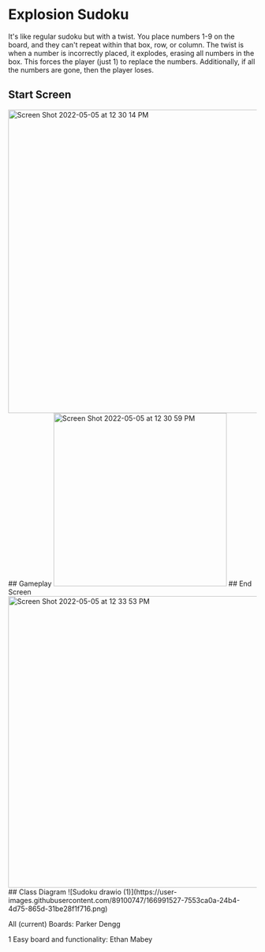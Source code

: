 # Explosion Sudoku
It's like regular sudoku but with a twist. You place numbers 1-9 on the board, and they can't repeat within that box, row, or column. The twist is when a number is incorrectly placed, it explodes, erasing all numbers in the box. This forces the player (just 1) to replace the numbers. Additionally, if all the numbers are gone, then the player loses.

## Start Screen
<img width="615" alt="Screen Shot 2022-05-05 at 12 30 14 PM" src="https://user-images.githubusercontent.com/89100747/166993935-6f877774-9102-42d4-b22a-bf1f783e3dc9.png">
## Gameplay
<img width="351" alt="Screen Shot 2022-05-05 at 12 30 59 PM" src="https://user-images.githubusercontent.com/89100747/166994236-027dd9eb-b4be-441b-acf0-4023283d9849.png">
## End Screen
<img width="591" alt="Screen Shot 2022-05-05 at 12 33 53 PM" src="https://user-images.githubusercontent.com/89100747/166995837-439b73de-1a27-4f87-a75b-73846a6a02a6.png">
## Class Diagram
![Sudoku drawio (1)](https://user-images.githubusercontent.com/89100747/166991527-7553ca0a-24b4-4d75-865d-31be28f1f716.png)

All (current) Boards: Parker Dengg

1 Easy board and functionality: Ethan Mabey
